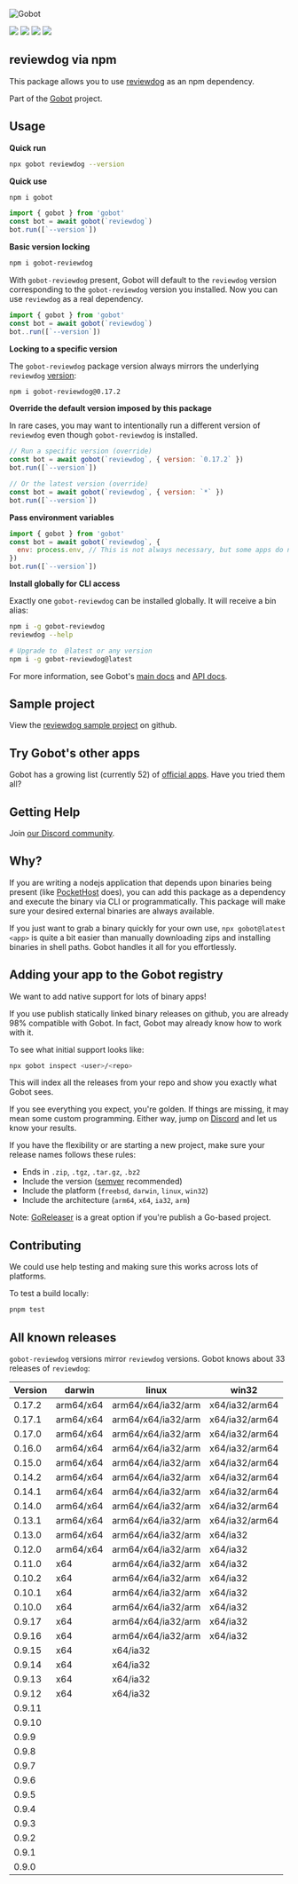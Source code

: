 ![Gobot](https://raw.githubusercontent.com/benallfree/gobot/v1.0.0-alpha.34/assets/gobot-banner-300x.png)

![](https://img.shields.io/npm/v/gobot-reviewdog) ![](https://img.shields.io/npm/dt/gobot-reviewdog) ![](https://img.shields.io/github/commit-activity/t/benallfree/gobot) ![](https://img.shields.io/github/stars/benallfree/gobot)

## reviewdog via npm

This package allows you to use [reviewdog](https://medium.com/@haya14busa/reviewdog-a-code-review-dog-who-keeps-your-codebase-healthy-d957c471938b#.8xctbaw5u) as an npm dependency.

Part of the [Gobot](https://www.npmjs.com/package/gobot) project.

## Usage

**Quick run**

```bash
npx gobot reviewdog --version
```

**Quick use**

```bash
npm i gobot
```

```js
import { gobot } from 'gobot'
const bot = await gobot(`reviewdog`)
bot.run([`--version`])
```

**Basic version locking**

```bash
npm i gobot-reviewdog
```

With `gobot-reviewdog` present, Gobot will default to the `reviewdog` version corresponding to the `gobot-reviewdog` version you installed. Now you can use `reviewdog` as a real dependency.

```js
import { gobot } from 'gobot'
const bot = await gobot(`reviewdog`)
bot..run([`--version`])
```

**Locking to a specific version**

The `gobot-reviewdog` package version always mirrors the underlying `reviewdog` [version](#all-known-releases):

```bash
npm i gobot-reviewdog@0.17.2
```

**Override the default version imposed by this package**

In rare cases, you may want to intentionally run a different version of `reviewdog` even though `gobot-reviewdog` is installed.

```js
// Run a specific version (override)
const bot = await gobot(`reviewdog`, { version: `0.17.2` })
bot.run([`--version`])

// Or the latest version (override)
const bot = await gobot(`reviewdog`, { version: `*` })
bot.run([`--version`])
```

**Pass environment variables**

```js
import { gobot } from 'gobot'
const bot = await gobot(`reviewdog`, {
  env: process.env, // This is not always necessary, but some apps do need it
})
bot.run([`--version`])
```

**Install globally for CLI access**

Exactly one `gobot-reviewdog` can be installed globally. It will receive a bin alias:

```bash
npm i -g gobot-reviewdog
reviewdog --help

# Upgrade to  @latest or any version
npm i -g gobot-reviewdog@latest
```

For more information, see Gobot's [main docs](https://www.npmjs.com/package/gobot) and [API docs](https://github.com/benallfree/gobot/blob/v1.0.0-alpha.34/docs/readme.md).

## Sample project

View the [reviewdog sample project](https://github.com/benallfree/gobot/tree/v1.0.0-alpha.34/src/apps/reviewdog/sample-project) on github.

## Try Gobot's other apps

Gobot has a growing list (currently 52) of [official apps](https://www.npmjs.com/package/gobot#official-gobot-apps). Have you tried them all?

## Getting Help

Join [our Discord community](https://discord.gg/977kMmFnXc).

## Why?

If you are writing a nodejs application that depends upon binaries being present (like [PocketHost](https://github.com/pockethost/pockethost) does), you can add this package as a dependency and execute the binary via CLI or programmatically. This package will make sure your desired external binaries are always available.

If you just want to grab a binary quickly for your own use, `npx gobot@latest <app>` is quite a bit easier than manually downloading zips and installing binaries in shell paths. Gobot handles it all for you effortlessly.

## Adding your app to the Gobot registry

We want to add native support for lots of binary apps!

If you use publish statically linked binary releases on github, you are already 98% compatible with Gobot. In fact, Gobot may already know how to work with it.

To see what initial support looks like:

```bash
npx gobot inspect <user>/<repo>
```

This will index all the releases from your repo and show you exactly what Gobot sees.

If you see everything you expect, you're golden. If things are missing, it may mean some custom programming. Either way, jump on [Discord](https://discord.gg/977kMmFnXc) and let us know your results.

If you have the flexibility or are starting a new project, make sure your release names follows these rules:

- Ends in `.zip`, `.tgz`, `.tar.gz`, `.bz2`
- Include the version ([semver](https://semver.org) recommended)
- Include the platform (`freebsd`, `darwin`, `linux`, `win32`)
- Include the architecture (`arm64`, `x64`, `ia32`, `arm`)

Note: [GoReleaser](https://goreleaser.com/) is a great option if you're publish a Go-based project.

## Contributing

We could use help testing and making sure this works across lots of platforms.

To test a build locally:

```bash
pnpm test
```

## All known releases

`gobot-reviewdog` versions mirror `reviewdog` versions. Gobot knows about 33 releases of `reviewdog`:

| Version | darwin    | linux              | win32          |
| ------- | --------- | ------------------ | -------------- |
| 0.17.2  | arm64/x64 | arm64/x64/ia32/arm | x64/ia32/arm64 |
| 0.17.1  | arm64/x64 | arm64/x64/ia32/arm | x64/ia32/arm64 |
| 0.17.0  | arm64/x64 | arm64/x64/ia32/arm | x64/ia32/arm64 |
| 0.16.0  | arm64/x64 | arm64/x64/ia32/arm | x64/ia32/arm64 |
| 0.15.0  | arm64/x64 | arm64/x64/ia32/arm | x64/ia32/arm64 |
| 0.14.2  | arm64/x64 | arm64/x64/ia32/arm | x64/ia32/arm64 |
| 0.14.1  | arm64/x64 | arm64/x64/ia32/arm | x64/ia32/arm64 |
| 0.14.0  | arm64/x64 | arm64/x64/ia32/arm | x64/ia32/arm64 |
| 0.13.1  | arm64/x64 | arm64/x64/ia32/arm | x64/ia32/arm64 |
| 0.13.0  | arm64/x64 | arm64/x64/ia32/arm | x64/ia32       |
| 0.12.0  | arm64/x64 | arm64/x64/ia32/arm | x64/ia32       |
| 0.11.0  | x64       | arm64/x64/ia32/arm | x64/ia32       |
| 0.10.2  | x64       | arm64/x64/ia32/arm | x64/ia32       |
| 0.10.1  | x64       | arm64/x64/ia32/arm | x64/ia32       |
| 0.10.0  | x64       | arm64/x64/ia32/arm | x64/ia32       |
| 0.9.17  | x64       | arm64/x64/ia32/arm | x64/ia32       |
| 0.9.16  | x64       | arm64/x64/ia32/arm | x64/ia32       |
| 0.9.15  | x64       | x64/ia32           |                |
| 0.9.14  | x64       | x64/ia32           |                |
| 0.9.13  | x64       | x64/ia32           |                |
| 0.9.12  | x64       | x64/ia32           |                |
| 0.9.11  |           |                    |                |
| 0.9.10  |           |                    |                |
| 0.9.9   |           |                    |                |
| 0.9.8   |           |                    |                |
| 0.9.7   |           |                    |                |
| 0.9.6   |           |                    |                |
| 0.9.5   |           |                    |                |
| 0.9.4   |           |                    |                |
| 0.9.3   |           |                    |                |
| 0.9.2   |           |                    |                |
| 0.9.1   |           |                    |                |
| 0.9.0   |           |                    |                |
